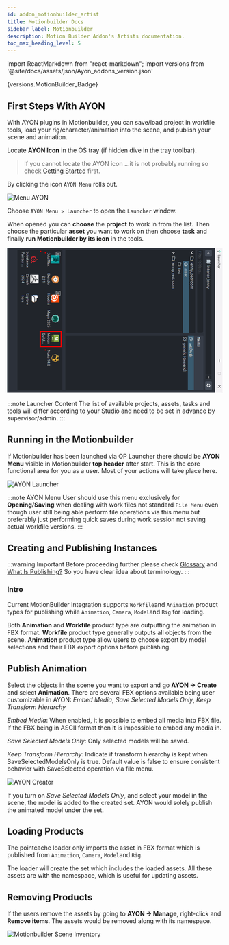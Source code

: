```yaml
---
id: addon_motionbuilder_artist
title: Motionbuilder Docs
sidebar_label: Motionbuilder
description: Motion Builder Addon's Artists documentation.
toc_max_heading_level: 5
---
```


import ReactMarkdown from "react-markdown";
import versions from '@site/docs/assets/json/Ayon_addons_version.json'

<ReactMarkdown>
{versions.MotionBuilder_Badge}
</ReactMarkdown>


## First Steps With AYON
With AYON plugins in Motionbuilder, you can save/load project in workfile tools, load your rig/character/animation into the scene, and publish your scene and animation.

Locate **AYON Icon** in the OS tray (if hidden dive in the tray toolbar).

> If you cannot locate the AYON icon ...it is not probably running so check [Getting Started](artist_getting_started.md) first.

By clicking the icon  ```AYON Menu``` rolls out.

![Menu AYON](assets/3dsmax_tray_OP.png)

Choose ```AYON Menu > Launcher``` to open the ```Launcher``` window.

When opened you can **choose** the **project** to work in from the list. Then choose the particular **asset** you want to work on then choose **task**
and finally **run Motionbuilder by its icon** in the tools.

![AYON Launcher](assets/motionbuilder_ayon_launcher.png)

:::note Launcher Content
The list of available projects, assets, tasks and tools will differ according to your Studio and need to be set in advance by supervisor/admin.
:::

## Running in the Motionbuilder

If Motionbuilder has been launched via OP Launcher there should be **AYON Menu** visible in Motionbuilder **top header** after start.
This is the core functional area for you as a user. Most of your actions will take place here.

![AYON Launcher](assets/motionbuilder_ayon_menu.png)

:::note AYON Menu
User should use this menu exclusively for **Opening/Saving** when dealing with work files not standard ```File Menu``` even though user still being able perform file operations via this menu but preferably just performing quick saves during work session not saving actual workfile versions.
:::

## Creating and Publishing Instances

:::warning Important
Before proceeding further please check [Glossary](artist_concepts.md) and [What Is Publishing?](artist_publish.md) So you have clear idea about terminology.
:::

### Intro

Current MotionBuilder Integration supports ```Workfile```and ```Animation``` product types for publishing while ```Animation```, ```Camera```,
```Model```and ```Rig``` for loading.

Both **Animation** and **Workfile** product type are outputting the animation in FBX format. **Workfile** product type generally outputs all objects from the scene. **Animation** product type allow users to choose export by model selections and their FBX export options before publishing.

## Publish Animation
Select the objects in the scene you want to export and go **AYON -> Create** and select **Animation**.
There are several FBX options available being user customizable in AYON: *Embed Media*, *Save Selected Models Only*, *Keep Transform Hierarchy*

*Embed Media*: When enabled, it is possible to embed all media into FBX file. If the FBX being in ASCII format then it is impossible to embed any media in.

*Save Selected Models Only*: Only selected models will be saved.

*Keep Transform Hierarchy*: Indicate if transform hierarchy is kept when SaveSelectedModelsOnly is true. Default value is false to ensure consistent behavior with SaveSelected operation via file menu.


![AYON Creator](assets/motionbuilder_creator.png)

If you turn on *Save Selected Models Only*, and select your model in the scene, the model is added to the created set. AYON would solely publish the animated model under the set.


## Loading Products
The pointcache loader only imports the asset in FBX format which is published from ```Animation```, ```Camera```, ```Model```and ```Rig```.

The loader will create the set which includes the loaded assets. All these assets are with the namespace, which is useful for updating assets.

## Removing Products
If the users remove the assets by going to **AYON -> Manage**, right-click and **Remove items**. The assets would be removed along with its namespace.

![Motionbuilder Scene Inventory](assets/motionbuilder_scene_inventory.png)